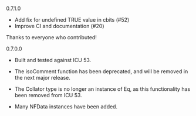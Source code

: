0.7.1.0

* Add fix for undefined TRUE value in cbits (#52)
* Improve CI and documentation (#20)

Thanks to everyone who contributed!

0.7.0.0

* Built and tested against ICU 53.

* The isoComment function has been deprecated, and will be removed in
  the next major release.

* The Collator type is no longer an instance of Eq, as this
  functionality has been removed from ICU 53.

* Many NFData instances have been added.
